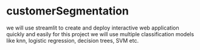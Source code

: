 # customerSegmentation
we will use streamlit to create and deploy interactive web application quickly and easily for this project
we will use multiple classification models like knn, logistic regression, decision trees, SVM etc. 